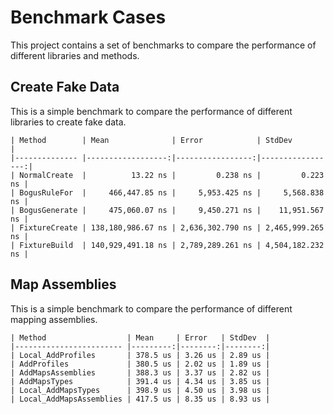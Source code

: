 # Benchmark Cases 

This project contains a set of benchmarks to compare the performance of different libraries and methods.

## Create Fake Data

This is a simple benchmark to compare the performance of different libraries to create fake data.

```
| Method        | Mean              | Error            | StdDev           |
|-------------- |------------------:|-----------------:|-----------------:|
| NormalCreate  |          13.22 ns |         0.238 ns |         0.223 ns |
| BogusRuleFor  |     466,447.85 ns |     5,953.425 ns |     5,568.838 ns |
| BogusGenerate |     475,060.07 ns |     9,450.271 ns |    11,951.567 ns |
| FixtureCreate | 138,180,986.67 ns | 2,636,302.790 ns | 2,465,999.265 ns |
| FixtureBuild  | 140,929,491.18 ns | 2,789,289.261 ns | 4,504,182.232 ns |
```

## Map Assemblies

This is a simple benchmark to compare the performance of different mapping assemblies.

```
| Method                  | Mean     | Error   | StdDev  |
|------------------------ |---------:|--------:|--------:|
| Local_AddProfiles       | 378.5 us | 3.26 us | 2.89 us |
| AddProfiles             | 380.5 us | 2.02 us | 1.89 us |
| AddMapsAssemblies       | 388.3 us | 3.37 us | 2.82 us |
| AddMapsTypes            | 391.4 us | 4.34 us | 3.85 us |
| Local_AddMapsTypes      | 398.9 us | 4.50 us | 3.98 us |
| Local_AddMapsAssemblies | 417.5 us | 8.35 us | 8.93 us |
```